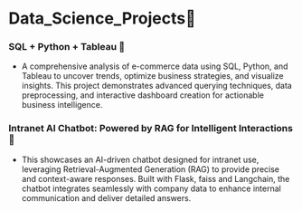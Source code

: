 # Data_Science_Projects📌
### SQL + Python + Tableau 📌
- A comprehensive analysis of e-commerce data using SQL, Python, and Tableau to uncover trends, optimize business strategies, and visualize insights. This project demonstrates advanced querying techniques, data preprocessing, and interactive dashboard creation for actionable business intelligence.
### Intranet AI Chatbot: Powered by RAG for Intelligent Interactions 📌
- This showcases an AI-driven chatbot designed for intranet use, leveraging Retrieval-Augmented Generation (RAG) to provide precise and context-aware responses. Built with Flask, faiss and Langchain, the chatbot integrates seamlessly with company data to enhance internal communication and deliver detailed answers.
